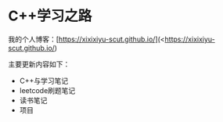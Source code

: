 # C++学习之路

我的个人博客：[https://xixixiyu-scut.github.io/](<https://xixixiyu-scut.github.io/)

主要更新内容如下：
- C++与学习笔记
- leetcode刷题笔记
- 读书笔记
- 项目

